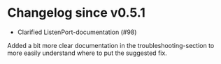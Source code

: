 # Changelog since v0.5.1
- Clarified ListenPort-documentation (#98)

Added a bit more clear documentation in the troubleshooting-section to more easily understand where to put the suggested fix. 
